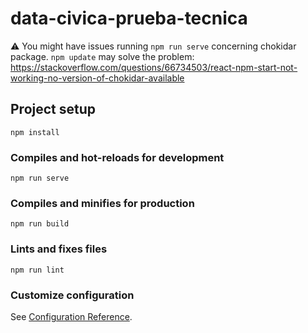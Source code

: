 # data-civica-prueba-tecnica

:warning: You might have issues running `npm run serve` concerning chokidar package. `npm update` may solve the problem:
https://stackoverflow.com/questions/66734503/react-npm-start-not-working-no-version-of-chokidar-available

## Project setup
```
npm install
```

### Compiles and hot-reloads for development
```
npm run serve
```

### Compiles and minifies for production
```
npm run build
```

### Lints and fixes files
```
npm run lint
```

### Customize configuration
See [Configuration Reference](https://cli.vuejs.org/config/).
